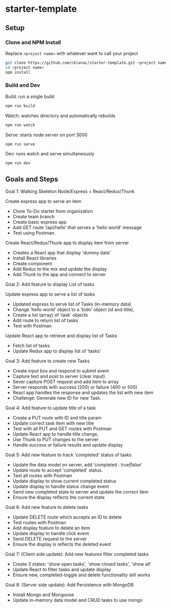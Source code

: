 # starter-template

## Setup

### Clone and NPM Install

Replace `<project name>` with whatever want to call your project

``` bash
git clone https://github.com/cklanac/starter-template.git <project name>
cd <project name>
npm install
```

### Build and Dev

Build: run a single build

``` bash
npm run build
```

Watch: watches directory and automatically rebuilds

``` bash
npm run watch
```

Serve: starts node server on port 3000

``` bash
npm run serve
```

Dev: runs watch and serve simultaneously

``` bash
npm run dev
```

## Goals and Steps

Goal 1:  Walking Skeleton Node/Express + React/Redux/Thunk

Create express app to serve an item

-   Clone To-Do starter from organization
-   Create team branch
-   Create basic express app
-   Add GET route ‘/api/hello’ that serves a ‘hello world’ message
-   Test using Postman.

Create React/Redux/Thunk app to display item from server

-   Creates a React app that display 'dummy data'
-   Install React libraries
-   Create component
-   Add Redux to the mix and update the display
-   Add Thunk to the app and connect to server

Goal 2: Add feature to display List of tasks

Update express app to serve a list of tasks

-   Updated express to serve list of Tasks (in-memory data)
-   Change ‘hello world’ object to a ‘todo’ object (id and title),
-   Create a list (array) of ‘task’ objects
-   Add route to return list of tasks
-   Test with Postman

Update React app to retrieve and display list of Tasks

-   Fetch list of tasks
-   Update Redux app to display list of ‘tasks’

Goal 3: Add feature to create new Tasks

-   Create input box and respond to submit event
-   Capture text and post to server (clear input)
-   Sever capture POST request and add item to array
-   Server responds with success (200) or failure (400 or 500)
-   React app handles the response and updates the list with new item
-   Challenge: Generate new ID for new Task.

Goal 4: Add feature to update title of a task

-   Create a PUT route with ID and title param
-   Update correct task item with new title
-   Test with all PUT and GET routes with Postman
-   Update React app to handle title change,
-   Use Thunk to PUT changes to the server
-   Handle success or failure results and update display

Goal 5: Add new feature to track 'completed' status of tasks

-   Update the data model on server, add 'completed : true|false'
-   Update route to accept 'completed' status.
-   Test all routes with Postman
-   Update display to show current completed status
-   Update display to handle status change event
-   Send new completed state to server and update the correct item
-   Ensure the display reflects the current state

Goal 6: Add new feature to delete tasks

-   Update DELETE route which accepts an ID to delete
-   Test routes with Postman
-   Add  display feature to delete an item
-   Update display to handle click event
-   Send DELETE request to the server
-   Ensure the display is reflects the deleted event

Goal 7: (Client side update): Add new features filter completed tasks

-   Create 3 states: 'show open tasks', 'show closed tasks', 'show all'
-   Update React to filter tasks and update display
-   Ensure new, completed-toggle and delete functionality still works

Goal 8: (Server side update): Add Persistence with MongoDB

-   Install Mongo and Mongoose
-   Update in-memory data model and CRUD tasks to use mongo

